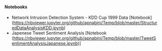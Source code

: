 #### Notebooks
  -  Network Intrusion Detection System - KDD Cup 1999 Data [Notebook] (https://nbviewer.jupyter.org/github/apnabini/Temp/blob/master/StructuredDataAnalysisKDD.ipynb)
   - Japenese Tweet Sentiment Analysis [Notebook (https://nbviewer.jupyter.org/github/apnabini/Temp/blob/master/TweetSentimentAnalysisJapanese.ipynb)]
